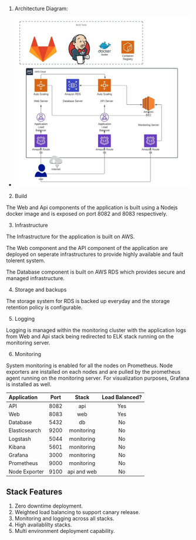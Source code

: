 1. Architecture   Diagram:
   
- ![alt text](images/AWS-3tier.jpeg "Architecture")

2. Build

The Web and Api components of the application is built using a Nodejs docker image and is exposed on port 8082 and 8083 respectively.

3. Infrastructure

The Infrastructure for the application is built on AWS.

The Web component and the API component of the application are deployed on seperate infrastructures to provide highly available and fault tolerent system.

The Database component is built on AWS RDS which provides secure and managed infrastructure.

4. Storage and backups

The storage system for RDS is backed up everyday and the storage retention policy is configurable.

5. Logging

Logging is managed within the monitoring cluster with the application logs from Web and Api stack being redirected to ELK stack running on the monitoring server.

6. Monitoring

System monitoring is enabled for all the nodes on Prometheus. Node exporters are installed on each nodes and are pulled by the prometheus agent running on the monitoring server. For visualization purposes, Grafana is installed as well.

| Application  | Port     | Stack      | Load Balanced? |     
| :---         | :---:    | :---:      |  :---:         |
| API          | 8082     | api        |   Yes          |
| Web          | 8083     | web        |   Yes          |
| Database     | 5432     | db         |   No           |
| Elasticsearch| 9200     | monitoring |   No           |
| Logstash     | 5044     | monitoring |   No           |
| Kibana       | 5601     | monitoring |   No           |
| Grafana      | 3000     | monitoring |   No           | 
| Prometheus   | 9000     | monitoring |   No           | 
| Node Exporter| 9100     | api and web|   No           | 

## Stack Features

1. Zero downtime deployment.
2. Weighted load balancing to support canary release.
3. Monitoring and logging across all stacks.
4. High availablilty stacks.
5. Multi environment deployment capability.